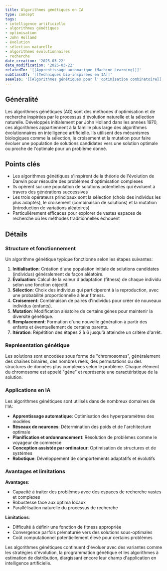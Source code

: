 ```yaml
---
title: Algorithmes génétiques en IA
type: concept
tags:
- intelligence artificielle
- algorithmes génétiques
- optimisation
- John Holland
- évolution
- sélection naturelle
- algorithmes évolutionnaires
- recherche
date_creation: '2025-03-22'
date_modification: '2025-03-22'
relatedTo: '[[Apprentissage automatique (Machine Learning)]]'
subClassOf: '[[Techniques bio-inspirées en IA]]'
seeAlso: '[[Algorithmes génétiques pour l''optimisation combinatoire]]'
---
```

## Généralité

Les algorithmes génétiques (AG) sont des méthodes d'optimisation et de recherche inspirées par le processus d'évolution naturelle et la sélection naturelle. Développés initialement par John Holland dans les années 1970, ces algorithmes appartiennent à la famille plus large des algorithmes évolutionnaires en intelligence artificielle. Ils utilisent des mécanismes biologiques comme la sélection, le croisement et la mutation pour faire évoluer une population de solutions candidates vers une solution optimale ou proche de l'optimale pour un problème donné.

## Points clés

- Les algorithmes génétiques s'inspirent de la théorie de l'évolution de Darwin pour résoudre des problèmes d'optimisation complexes
- Ils opèrent sur une population de solutions potentielles qui évoluent à travers des générations successives
- Les trois opérateurs principaux sont la sélection (choix des individus les plus adaptés), le croisement (combinaison de solutions) et la mutation (introduction de variations aléatoires)
- Particulièrement efficaces pour explorer de vastes espaces de recherche où les méthodes traditionnelles échouent

## Détails

### Structure et fonctionnement

Un algorithme génétique typique fonctionne selon les étapes suivantes:

1. **Initialisation**: Création d'une population initiale de solutions candidates (individus) généralement de façon aléatoire.
2. **Évaluation**: Calcul de la valeur d'adaptation (fitness) de chaque individu selon une fonction objectif.
3. **Sélection**: Choix des individus qui participeront à la reproduction, avec une probabilité proportionnelle à leur fitness.
4. **Croisement**: Combinaison de paires d'individus pour créer de nouveaux individus (enfants).
5. **Mutation**: Modification aléatoire de certains gènes pour maintenir la diversité génétique.
6. **Remplacement**: Formation d'une nouvelle génération à partir des enfants et éventuellement de certains parents.
7. **Itération**: Répétition des étapes 2 à 6 jusqu'à atteindre un critère d'arrêt.

### Représentation génétique

Les solutions sont encodées sous forme de "chromosomes", généralement des chaînes binaires, des nombres réels, des permutations ou des structures de données plus complexes selon le problème. Chaque élément du chromosome est appelé "gène" et représente une caractéristique de la solution.

### Applications en IA

Les algorithmes génétiques sont utilisés dans de nombreux domaines de l'IA:

- **Apprentissage automatique**: Optimisation des hyperparamètres des modèles
- **Réseaux de neurones**: Détermination des poids et de l'architecture optimale
- **Planification et ordonnancement**: Résolution de problèmes comme le voyageur de commerce
- **Conception assistée par ordinateur**: Optimisation de structures et de systèmes
- **Robotique**: Développement de comportements adaptatifs et évolutifs

### Avantages et limitations

**Avantages**:
- Capacité à traiter des problèmes avec des espaces de recherche vastes et complexes
- Robustesse face aux optima locaux
- Parallélisation naturelle du processus de recherche

**Limitations**:
- Difficulté à définir une fonction de fitness appropriée
- Convergence parfois prématurée vers des solutions sous-optimales
- Coût computationnel potentiellement élevé pour certains problèmes

Les algorithmes génétiques continuent d'évoluer avec des variantes comme les stratégies d'évolution, la programmation génétique et les algorithmes à estimation de distribution, élargissant encore leur champ d'application en intelligence artificielle.